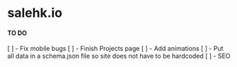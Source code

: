 salehk.io
==========================

#### TO DO
[ ] - Fix mobile bugs
[ ] - Finish Projects page
[ ] - Add animations
[ ] - Put all data in a schema.json file so site does not have to be hardcoded
[ ] - SEO